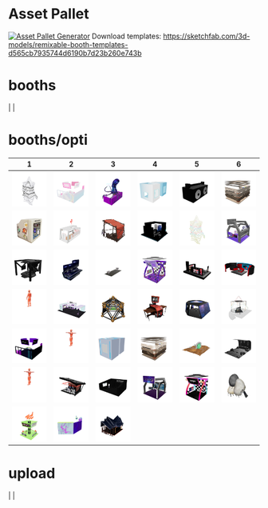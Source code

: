# Asset Pallet
[![Asset Pallet Generator](https://github.com/NEON-BUIDL/booths/actions/workflows/main.yml/badge.svg)](https://github.com/NEON-BUIDL/booths/actions/workflows/main.yml)
Download templates: https://sketchfab.com/3d-models/remixable-booth-templates-d565cb7935744d6190b7d23b260e743b
 # booths


|
|

 # booths/opti


| 1 | 2 | 3 | 4 | 5 | 6 |
| --- | --- | --- | --- | --- | --- |
| [![dfw-monoch](booths/opti/dfw-monoch.png)](booths/opti/dfw-monoch.glb) | [![Tubbycats_booth-v2](booths/opti/Tubbycats_booth-v2.png)](booths/opti/Tubbycats_booth-v2.glb) | [![metagame](booths/opti/metagame.png)](booths/opti/metagame.glb) | [![pearlhyacinth_neonboothfinaltwin](booths/opti/pearlhyacinth_neonboothfinaltwin.png)](booths/opti/pearlhyacinth_neonboothfinaltwin.glb) | [![Animated_Boomboxhead2](booths/opti/Animated_Boomboxhead2.png)](booths/opti/Animated_Boomboxhead2.glb) | [![SmoothVoxelsBooth_v2](booths/opti/SmoothVoxelsBooth_v2.png)](booths/opti/SmoothVoxelsBooth_v2.glb) |
| [![cryptoavatars_Booth](booths/opti/cryptoavatars_Booth.png)](booths/opti/cryptoavatars_Booth.glb) | [![croquet](booths/opti/croquet.png)](booths/opti/croquet.glb) | [![acandar_booth-v1](booths/opti/acandar_booth-v1.png)](booths/opti/acandar_booth-v1.glb) | [![booth_harambe](booths/opti/booth_harambe.png)](booths/opti/booth_harambe.glb) | [![dfw-emy](booths/opti/dfw-emy.png)](booths/opti/dfw-emy.glb) | [![mrmetaverse_booth2](booths/opti/mrmetaverse_booth2.png)](booths/opti/mrmetaverse_booth2.glb) |
| [![template_booth](booths/opti/template_booth.png)](booths/opti/template_booth.glb) | [![megacube_2_-_booth_bronze](booths/opti/megacube_2_-_booth_bronze.png)](booths/opti/megacube_2_-_booth_bronze.glb) | [![HEAT_Booth2_Final-v2](booths/opti/HEAT_Booth2_Final-v2.png)](booths/opti/HEAT_Booth2_Final-v2.glb) | [![phetta_booth](booths/opti/phetta_booth.png)](booths/opti/phetta_booth.glb) | [![MF_booth-v1](booths/opti/MF_booth-v1.png)](booths/opti/MF_booth-v1.glb) | [![M3TV_stage](booths/opti/M3TV_stage.png)](booths/opti/M3TV_stage.glb) |
| [![HEAT_t69h_explaining_final](booths/opti/HEAT_t69h_explaining_final.png)](booths/opti/HEAT_t69h_explaining_final.glb) | [![omibooth2_final](booths/opti/omibooth2_final.png)](booths/opti/omibooth2_final.glb) | [![arashi_geobooth](booths/opti/arashi_geobooth.png)](booths/opti/arashi_geobooth.glb) | [![uncannybooth](booths/opti/uncannybooth.png)](booths/opti/uncannybooth.glb) | [![astro_booth](booths/opti/astro_booth.png)](booths/opti/astro_booth.glb) | [![untitledxyz_booth](booths/opti/untitledxyz_booth.png)](booths/opti/untitledxyz_booth.glb) |
| [![kiiba_booth](booths/opti/kiiba_booth.png)](booths/opti/kiiba_booth.glb) | [![HEAT_t69h_Bop_v2](booths/opti/HEAT_t69h_Bop_v2.png)](booths/opti/HEAT_t69h_Bop_v2.glb) | [![pearl_twinboxbooth](booths/opti/pearl_twinboxbooth.png)](booths/opti/pearl_twinboxbooth.glb) | [![svox_booth](booths/opti/svox_booth.png)](booths/opti/svox_booth.glb) | [![Cairn-Booth-optimized](booths/opti/Cairn-Booth-optimized.png)](booths/opti/Cairn-Booth-optimized.glb) | [![memory_booth](booths/opti/memory_booth.png)](booths/opti/memory_booth.glb) |
| [![HEAT_Smac_Dance1_Final](booths/opti/HEAT_Smac_Dance1_Final.png)](booths/opti/HEAT_Smac_Dance1_Final.glb) | [![aabooth](booths/opti/aabooth.png)](booths/opti/aabooth.glb) | [![wiredspace](booths/opti/wiredspace.png)](booths/opti/wiredspace.glb) | [![magickbooth](booths/opti/magickbooth.png)](booths/opti/magickbooth.glb) | [![7oroy_BOOTH12](booths/opti/7oroy_BOOTH12.png)](booths/opti/7oroy_BOOTH12.glb) | [![DFWBOOTH](booths/opti/DFWBOOTH.png)](booths/opti/DFWBOOTH.glb) |
| [![HEAT_Booth1_Final-v1](booths/opti/HEAT_Booth1_Final-v1.png)](booths/opti/HEAT_Booth1_Final-v1.glb) | [![3ov_booth](booths/opti/3ov_booth.png)](booths/opti/3ov_booth.glb) | [![WRG_M3-NeonB-VirtConf_Booth_simplygon](booths/opti/WRG_M3-NeonB-VirtConf_Booth_simplygon.png)](booths/opti/WRG_M3-NeonB-VirtConf_Booth_simplygon.glb) |
 # upload


|
|

